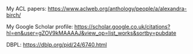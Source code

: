 
My ACL papers:
https://www.aclweb.org/anthology/people/a/alexandra-birch/

My Google Scholar profile:
https://scholar.google.co.uk/citations?hl=en&user=gZOV9kMAAAAJ&view_op=list_works&sortby=pubdate

DBPL:
https://dblp.org/pid/24/6740.html
